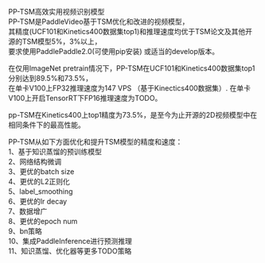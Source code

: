 PP-TSM高效实用视频识别模型  
PP-TSM是PaddleVideo基于TSM优化和改进的视频模型，  
其精度(UCF101和Kinetics400数据集top1)和推理速度均优于TSM论文及其他开源的TSM模型5%，3%以上，  
要求使用PaddlePaddle2.0(可使用pip安装) 或适当的develop版本。  

在仅用ImageNet pretrain情况下，PP-TSM在UCF101和Kinetics400数据集top1分别达到89.5%和73.5%，  
在单卡V100上FP32推理速度为147 VPS （基于Kinectics400数据集）.
在单卡V100上开启TensorRT下FP16推理速度为TODO。

pp-TSM在Kinetics400上top1精度为73.5%，是至今为止开源的2D视频模型中在相同条件下的最高性能。  

PP-TSM从如下方面优化和提升TSM模型的精度和速度：  
1、基于知识蒸馏的预训练模型  
2、网络结构微调  
3、更优的batch size  
4、更优的L2正则化  
5、label_smoothing  
6、更优的lr decay  
7、数据增广  
8、更优的epoch num  
9、bn策略  
10、集成PaddleInference进行预测推理  
11、知识蒸馏、优化器等更多TODO策略  

